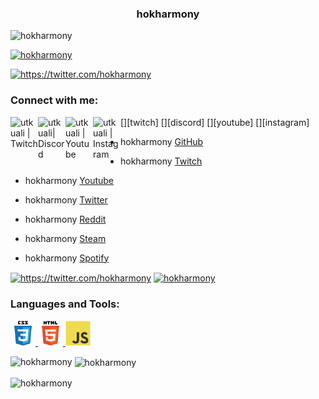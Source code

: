 <h3 align="center">hokharmony</h3>

<p align="left"> <img src="https://komarev.com/ghpvc/?username=hokharmony&label=Profile%20views&color=0e75b6&style=flat" alt="hokharmony" /> </p>

<p align="left"> <a href="https://github.com/ryo-ma/github-profile-trophy"><img src="https://github-profile-trophy.vercel.app/?username=hokharmony" alt="hokharmony" /></a> </p>

<p align="left"> <a href="https://twitter.com/https://twitter.com/hokharmony" target="blank"><img src="https://img.shields.io/twitter/follow/https://twitter.com/hokharmony?logo=twitter&style=for-the-badge" alt="https://twitter.com/hokharmony" /></a> </p>

<h3 align="left">Connect with me:</h3>

[<img align="left" alt="utkuali | Twitch" width="44px" src="https://img.icons8.com/fluent/2x/twitch.png" />][twitch]
[<img align="left" alt="utkuali| Discord" width="44px" src="https://i.ibb.co/YtNhB1V/icons8-discord-new-logo-48.png" />][discord]
[<img align="left" alt="utkuali | Youtube" width="44px" src="https://img.icons8.com/color/2x/youtube-play.png" />][youtube]
[<img align="left" alt="utkuali | Instagram" width="44px" src="https://i.ibb.co/tz8skHM/icons8-instagram-48.png" />][instagram]

- hokharmony [GitHub](https://github.com/hokharmony)

- hokharmony [Twitch](https://www.twitch.tv/hokharmony)

- hokharmony [Youtube](https://www.youtube.com/channel/UC5XBrb0wb4lnpfG0cSTaguQ)

- hokharmony [Twitter](https://twitter.com/hokharmony)

- hokharmony [Reddit](https://www.reddit.com/u/hokharmony)

- hokharmony [Steam](https://steamcommunity.com/profiles/76561198874388272)

- hokharmony [Spotify](https://open.spotify.com/user/31rliietdvsx7qgkbzwjsaiqwvxq)

<p align="left">
<a href="https://twitter.com/https://twitter.com/hokharmony" target="blank"><img align="center" src="https://raw.githubusercontent.com/rahuldkjain/github-profile-readme-generator/neutral-icons/src/images/icons/Social/twitter.svg" alt="https://twitter.com/hokharmony" height="30" width="40" /></a>
<a href="https://www.youtube.com/c/hokharmony" target="blank"><img align="center" src="https://raw.githubusercontent.com/rahuldkjain/github-profile-readme-generator/neutral-icons/src/images/icons/Social/youtube.svg" alt="hokharmony" height="30" width="40" /></a>
</p>

<h3 align="left">Languages and Tools:</h3>
<p align="left"> <a href="https://www.w3schools.com/css/" target="_blank"> <img src="https://raw.githubusercontent.com/devicons/devicon/master/icons/css3/css3-original-wordmark.svg" alt="css3" width="40" height="40"/> </a> <a href="https://www.w3.org/html/" target="_blank"> <img src="https://raw.githubusercontent.com/devicons/devicon/master/icons/html5/html5-original-wordmark.svg" alt="html5" width="40" height="40"/> </a> <a href="https://developer.mozilla.org/en-US/docs/Web/JavaScript" target="_blank"> <img src="https://raw.githubusercontent.com/devicons/devicon/master/icons/javascript/javascript-original.svg" alt="javascript" width="40" height="40"/> </a> </p>

<p><img align="left" src="https://github-readme-stats.vercel.app/api/top-langs?username=hokharmony&show_icons=true&locale=en&layout=compact" alt="hokharmony" /></p>

<p>&nbsp;<img align="center" src="https://github-readme-stats.vercel.app/api?username=hokharmony&show_icons=true&locale=en" alt="hokharmony" /></p>

<p><img align="center" src="https://github-readme-streak-stats.herokuapp.com/?user=hokharmony&" alt="hokharmony" /></p>
